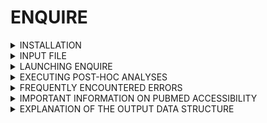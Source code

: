 # ENQUIRE

<details><summary>INSTALLATION</summary> 

ENQUIRE can currently be installed and run on UNIX systems such as MacOS, Linux and UNIX emulators/virtual machines for Windows such as WSL, CygWin or MSYS2 (installation of UNIX emulators is not included in this guide).

Start by cloning and accessing the repository. If using MacOS, clone the `ENQUIRE-MACOS` branch (this branch assumes you have MacOS-specific `coreutils` and `findutils` installed). 
```bash
# Linux/WSL/CygWing/MSYS2 
git clone https://github.com/Muszeb/ENQUIRE.git
cd ENQUIRE
```
```bash
# MacOS
git clone https://github.com/Muszeb/ENQUIRE.git
git checkout ENQUIRE-MACOS
cd ENQUIRE
```

ENQUIRE installation consists of 5 steps, although your system may already satisfy some of the requirements. 

1) Installing `curl` to be able to download and install a virtual environment manager and `EDirect`.
2) Downloading a virtual environment manager.
3) Creating a virtual environment and install Python and R package dependencies.
4) Installing `EDirect`.
5) Installing `Pandoc`.

Below is an exemplary recipe for the whole installation process. If you are using a Debian GNU/Linux system with `sudo` rights, you may install everything by doing `bash code/install_everything.sh`. Please check the installation specifications and change them accordingly to fit to your OS and working environment. Windows user may want to first [locate their local disk from a UNIX virtual machine](https://askubuntu.com/questions/943006/how-to-navigate-to-c-drive-in-bash-on-wsl-ubuntu).  

```bash
: '
1) Install `curl` to be able to download and install a virtual environment manager and EDirect.
`apt-get` is a Debian-specific package manager, you may want to check which package manager works best on your OS:
https://everything.curl.dev/get.
'
sudo apt-get update
sudo apt-get install -y curl
```
```bash
: '
2) Download a virtual environment manager. Here, we show how to download and install `micromamba`.
Suggested alternatives are `mamba` and `miniconda` - see https://mamba.readthedocs.io/en/latest/installation.html.
'
#Change the following variable to customize the installation path:
mambapath=$HOME/bin

# Download micromamba and export path to micromamba (possibly update .bashrc)
curl -Ls https://micro.mamba.pm/api/micromamba/linux-64/latest | tar -xvj "${mambapath}/micromamba"
export PATH="${mambapath}:$PATH"
echo "export PATH=${mambapath}:$PATH" >> ${HOME}/.bashrc

# This command allows micromamba to execute shell commands
eval "$(micromamba shell hook --shell bash)"
```
```bash
: '
3) Create a virtual environment and install Python and R package dependencies.
Do `cd ENQUIRE` to run the following commands from within ENQUIRE main folder).
If using a different environment manager like mamba,
do `mamba env create -n ENQUIRE -f input/ENQUIRE.yml` followed by `mamba activate ENQUIRE`
and skip to the `pip install` command.
'
# Create an ad hoc environment.
# If you have another virtual environment manager installed (e.g miniconda),
# the environment might be installed under '$HOME/othermanager/envs'
micromamba create -n ENQUIRE 
micromamba activate ENQUIRE

# Install Python libraries `ENQUIRE` environment, from the `input/ENQUIRE.yml` file.
micromamba install -y -q -f input/ENQUIRE.yml
pip install -r input/PackagesNotFound.txt # these packages can't be installed by environment managers

# Install R libraries under the ENQUIRE environment (remember to "activate ENQUIRE"!)
$(which Rscript) code/install_R_libraries.R 

# Clean environment
micromamba clean --all --yes
```
```bash
: '
4) Install EDirect.
See here for the latest  and OS-specific installation command:
https://www.ncbi.nlm.nih.gov/books/NBK179288/ 
'
# Install EDirect under your HOME directory - manually adding the edirect path to .bash_profile keeps the latter cleaner
yes n | sh -c "$(curl -fsSL ftp://ftp.ncbi.nlm.nih.gov/entrez/entrezdirect/install-edirect.sh)"
echo "export PATH=$PATH:$HOME/edirect" >> $HOME/.bash_profile # necessary 
```
```bash
: '
5) Install Pandoc.
See here for the latest  and OS-specific installation command: https://pandoc.org/installing.html
'
# Install Pandoc 
sudo apt-get install -y pandoc
```

Alternatively (but not recommended), you can install all the required R and Python libraries independent of a virtual environment manager (steps 2-3). First, install `python>=3.8`, `R>=4.2`, and `pip >= 20.2`. Then, from the `ENQUIRE` directory run

```bash
pip install -r input/ENQUIRE_pip_requirements.txt
Rscript code/install_R_libraries.R
```
Note that this does not replace steps 1, 4 and 5 described above.
</details>

<details><summary>INPUT FILE</summary>

A valid input file should consist of a list of PubMed Identifiers (PMIDs) stored in plain text files, one PMID per lines, such as:

 
    26250731
    22835603   
    31254155
    32658557
    30729513
    31620854
    30338457
    33711241
    28640701
    24725689

- The easiest way to generate a valid ENQUIRE input file is to generate a [PubMed query on the NCBI's website](https://pubmed.ncbi.nlm.nih.gov/). Use of MeSH terms and exclusion of review articles is recommended but not mandatory. Then, click on **Save**, choose **Selection: All results** and **Format: PMID**, and **Create file**: 
![Exemplary PubMed Query with ENQUIRE-compliant Save options](https://github.com/Muszeb/ENQUIRE/blob/main/Example_Input_PubMed_Query.png)
    
- Alternatively, we also offer a Python script to extract the PubMed identifiers of all papers cited in a reading of interest (e.g. a review paper of a particular topic). From the `ENQUIRE` folder and virtual environment, type on the command line:

```bash
python code/efetch_references.py tag ref1 ref2 ref3 ...
```
where `tag` is the name of the plain text output file, while `ref1 ref2 ref3 ...` are the PMIDs of the papers you want to extract the references from. The output will look like the example from the previous section and is therefore ready to be used as ENQUIRE input. 
DISCLAIMER: if the references are not annotated into the Pubmed's API, an error such as 

```python
File "code/efetch_references.py", line 28, in <module>
    refs+=refparse(p)
  File "code/efetch_references.py", line 20, in refparse
    refs=dpath.get(data,"**/Link") # list of {Id:value} dicts
  File "/home/musellla/miniconda3/envs/wokenv/lib/python3.8/site-packages/dpath/util.py", line 178, in get
    raise KeyError(glob)
KeyError: '**/Link'`
```
might occur. As a rule of thumb, look for "MeSH terms" in the "page navigation" menu on the Pubmed page of the article of interest.

</details>

<details><summary>LAUNCHING ENQUIRE</summary> 

- After the download, you should see a folder called `ENQUIRE`: this is the main directory from which the program is supposed to be run.

- Before running an actual task, take a look at `ENQUIRE_methods_overview.png`: the figure briefly illustrates the main steps of the algorithm.
   
- Now activate the `ENQUIRE` environment (unless you followed the pip-only installation) and inspect the code Help section by running (from the `ENQUIRE` directory):
 
    ```bash
    conda activate ENQUIRE
    cd ENQUIRE
    ./code/ENQUIRE.sh -h
    ``` 

    Let's set up an example: we want to know the current state-of-the-art regarding chemically-induced colitis in melanoma patients undergoing checkpoint-inhibitors therapy. Our ENQUIRE job might then look something like

    ```bash
    ./code/ENQUIRE.sh -t ICI_and_Colitis -i input/test_input/pmid-ICI_and_Colitis.txt
    ```
    Where all the other parameters described in the `Help` message of `ENQUIRE.sh` are set to default values. The passing of the parameters could be easen by using the `ENQUIRE_config.txt` file that resides in the `/input` subdirectory: the left hand side of each variable assignment must be kept unchanged, while the right hand side can be tweaked according to one's needs. Additional information on the parameters are given in `ENQUIRE_flowchart.png`. Then, the program can be launched by running:

    ```bash
    ./code/ENQUIRE.sh -f input/ENQUIRE_config.txt
    ```
</details>

<details><summary>EXECUTING POST-HOC ANALYSES</summary> 

#### Context-aware gene set annotation 
- Activate `ENQUIRE` environment and run `Rscript code/context_aware_gene_sets.R` from the `ENQUIRE` directory to perform automatic annotation of gene sets, using ENQUIRE-generated, Gene/MeSH edge and node tables and Fuzzy-C-Means (FCM). See the original manuscript for further information.

```
Usage: Rscript code/context_aware_gene_sets.R [options]

Options:
	-w PATH, --directory=PATH
		Output directory [default to current working directory]

	-e PATH, --edgetable=PATH
		Path to an ENQUIRE-generated, Gene/MeSH edge table file (required)

	-n PATH, --nodetable=PATH
		Path to an ENQUIRE-generated, Gene/MeSH node table file (required)

	-t TAG, --tag=TAG
		tag prefix (default to 'ENQUIRE')

	-d PARAMETER, --membdeg=PARAMETER
		minimal membership degree for gene-to-cluster association (default: 0.05), range [0-1]

	-s PARAMETER, --setsize=PARAMETER
		minimal gene set size (default: 2)

	-h, --help
		Show this help message and exit
```

- You can use the exemplary output files contained in `tmp-FerroDrugTherapy` to test the script:
```bash
Rscript code/context_aware_gene_sets.R -e tmp-FerroDrugTherapy/FerroDrugTherapy/FerroDrugTherapy_Complete_edges_table_subgraph.tsv -n tmp-FerroDrugTherapy/FerroDrugTherapy/FerroDrugTherapy_Complete_nodes_table_subgraph.tsv
```
Please note that the script might last quite long, due to FCM. 

#### Context-aware pathway enrichment analysis
- Activate `ENQUIRE` environment and run `Rscript code/context_aware_pathway_enrichment.R` from the `ENQUIRE` directory to perform topology-based, pathway enrichment analysis using SANTA and STRING's *H. sapiens*, physical PPI network, using ENQUIRE-generated, gene-gene edge table. See the original manuscript for further information.

```
Usage: Rscript code/context_aware_pathway_enrichment.R [options]

Options:
	-w PATH, --directory=PATH
		Working directory (default to current working directory)

	-o PATH, --outdirectory=PATH
		Output directory (default to current working directory, and must preexist)

	-n PATH, --netpathdata=PATH
		Path to 'ENQUIRE-KNet_STRING_RefNet_Reactome_Paths.RData.gz' (required).
		If the current working directory is not the 'ENQUIRE' folder, the default path ('input/...') will throw an error.

	-e PATH, --edgetable=PATH
		Path to an ENQUIRE-generated, gene-gene edge table file (required).

	-c PARAMETER, --cores=PARAMETER
		max number of cores used (PSOCK parallelization) (default: 4), >1 recommended.

	-t TAG, --tag=TAG
		tag prefix (default to 'ENQUIRE').

	-s PARAMETER, --setsize=PARAMETER
		maximum Reactome pathway size (default: 100, minimum 3).

	-p PARAMETER, --permutations=PARAMETER
		number of permutations to infer KNet null distribution
		(default: 100, the higher the more accurate the test statistics).

	-f PARAMETER, --padjust=PARAMETER
		P-value adjustment method, must be one of [holm, hochberg, hommel, bonferroni, BH, BY, fdr, none].
		Default and recommended: holm, as the p-value null distribution is not guaranteed to be uniform.

	-h, --help
		Show this help message and exit
```

- You can use the exemplary output files contained in `tmp-FerroDrugTherapy` to test the script:
```bash
Rscript code/context_aware_pathway_enrichment.R -e tmp-FerroDrugTherapy/FerroDrugTherapy/FerroDrugTherapy_Genes_edges_table_subgraph.tsv -c 8 -s 30
```
Please note that the script might last quite long, and it benefits from a high performance computer, if available. 
</details>

<details><summary> FREQUENTLY ENCOUNTERED ERRORS </summary>

- It is possible that the R modules fail to proceed because of an error with `pandoc`. If you haven't installed it yet, [proceed to install pandoc](https://pandoc.org/installing.html) and [add pandoc to your PATH environment variable](https://github.com/rstudio/rmarkdown/issues/851).

- Test the command `awk '/MemAvailable/ {print $2}' /proc/meminfo` on your command line: this is the way ENQUIRE checks the available RAM on Linux systems, in order to avoid overflows.  Make sure `awk` is installed on your system. If you witness a non-awk related issue, contact Luca with information on your system and possible solutions to alternatively track the available memory on your OS.

- When computing large networks, an error related to the default `Stack Size` can potentially appear, especially when running R scripts, such as `Error: C stack usage is too close to the limit`. In this case, one shall set a higher stacksize to allow the script to complete, via 

    ```
    ulimit -s N 
    ```    
    Where `N` shall be a size expressed in Kb to set as the maximum stack size. You could first check the number returned by `Cstack_info()` in an active R shell. You can read more about the issue [here](https://stackoverflow.com/questions/14719349/error-c-stack-usage-is-too-close-to-the-limit) and [here](https://rdrr.io/r/base/Cstack_info.html). 

- When running the Fuzzy-C-Means Gene Sets clustering, We observed difficulties and/or failures in installing some of the R packages. In particular, under **Arch Linux** distributions, an *ad hoc* installation of the dependency `V8` might be needed. Please read [here](https://github.com/jeroen/V8/issues/80) about the issue, where it is suggested to install the [Arch Linux specific `v8-r` package](https://aur.archlinux.org/packages/v8-r). This shall allow the script `context_aware_gene_sets.R` to successfully install all R libraries. We recommend trying installing from source with an *ad hoc*, R-version-specific versions of the involved packages, in an R interactive shell.
</details>

<details><summary>IMPORTANT INFORMATION ON PUBMED ACCESSIBILITY</summary>
As of 21.11.22, [important changes](https://www.nlm.nih.gov/pubs/techbull/so22/so22_updated_pubmed_e_utilities.html) have been applied to NCBI's e-utilities. In particular, it is now impossible to stream all records exceeding 10,000 PMIDs from any particular query to the PubMed database. This required to redesign the use of the e-utilities. While it's overall functionality was still preserved, we cannot guarantee the retrieval of all matching records, if the network-based queries obtained by intersecting relevant entities match more than 10,000 records (typically, this is a rare event when intersecting at least 4 distinct entities).
</details>

<details><summary>EXPLANATION OF THE OUTPUT DATA STRUCTURE</summary>

- Provided a recognisable "tag" has been passed to textmining algorithm, a typical output would produce a folder `tmp-tag`, which in turn contains as many subdirectories as the number of steps/iterations performed. For example, if the algorithm constructed 
    
    1. Raw Gene-Mesh network from the original set of papers;
    2. One query expansion while the Gene-Mesh network was not complete yet;
    3. One query-expansion while the Gene-Mesh network was complete, but not the Gene-Gene one;

    Then there will be three subfolders, namely `tag`, `tag_iteration1`, `tag_subgraph_expansion2`. The counter attached to folders and file names records the subsequent attempts to the reconstruction of co-occurence networks. Typically, within each of these sub-folders three pairs of edges and nodes tables can be found corresponding to the respective "Complete" (Gene-Mesh), "Gene" and "Mesh" networks for each iterations (TSV files). These files can be easily imported in Cytoscape or similar graph visualization tools.
    
    Whenever it wasn't possible to obtain one or more of the aforementioned networks, the pipeline should print a message with information on the most meaningful files to look at. It is worth mentioning that the file "tag...Complete_literature_links.tsv" within each subfolder allows fast retrieval of specific edge-associated papers by means of encoded hyperlinks. The batch of queries that were tested in each iteration is stored in "tag...ordered_queries.tsv" within each respective subfolder, with the number of columns corresponding to the `a` attempts at connecting any two communities. Additional meta-data can be explored under the `data/` subfolder. 
    
    Furthemore, under `tmp-tag`, the file `source_pmids.txt` contains all the inspected articles for the given job, which can also be consulted specifically for each iteration under `tmp-tag/efetch_inputs`.
   
    Please contact Luca for any clarification on the purposes of any file.
- NEW: interactive .html networks
    It is now possible to visually inspect Gene-MeSH networks and the reduced networks of entities participating in cliques in two .html files, respectively stored within each iteration's subfolder as "tag...interactive_Gene-MeSH_Network.html" and "tag...interactive_Cliques_Network.html". An exemplary file can be found in the main repository, in the context of a case study of signal transduction pathways in uveal melanoma. 
</details>
